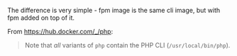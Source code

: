 The difference is very simple - fpm image is the same cli image, but with fpm added on top of it.

From https://hub.docker.com/_/php:

> Note that _all_ variants of `php` contain the PHP CLI (`/usr/local/bin/php`).

